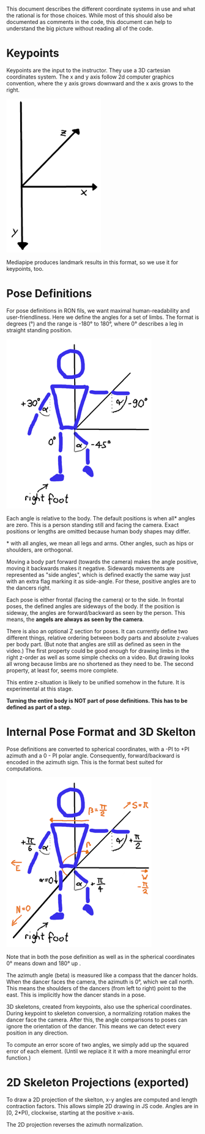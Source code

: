 This document describes the different coordinate systems in use and what the
rational is for those choices. While most of this should also be documented as
comments in the code, this document can help to understand the big picture
without reading all of the code.

# Keypoints

Keypoints are the input to the instructor. They use a 3D cartesian coordinates
system. The x and y axis follow 2d computer graphics convention, where the y
axis grows downward and the x axis grows to the right.

![coordinate system visualized: z-axis grows away from the camera, x grows to the right, y grows down](./keypoints.png)

Mediapipe produces landmark results in this format, so we use it for keypoints, too.

# Pose Definitions

For pose definitions in RON fils, we want maximal human-readability and
user-friendliness. Here we define the angles for a set of limbs. The format is
degrees (°) and the range is -180° to 180°, where 0° describes a leg in straight
standing position.

![](./pose_definition.png)

Each angle is relative to the body. The default positions is when all* angles
are zero. This is a person standing still and facing the camera.
Exact positions or lengths are omitted because human body shapes may differ.

\* with all angles, we mean all legs and arms. Other angles, such as hips or
shoulders, are orthogonal.

Moving a body part forward (towards the camera) makes the angle positive, moving
it backwards makes it negative. Sidewards movements are represented as "side
angles", which is defined exactly the same way just with an extra flag marking
it as side-angle. For these, positive angles are to the dancers right.

Each pose is either frontal (facing the camera) or to the side. In frontal
poses, the defined angles are sideways of the body. If the position is sideway,
the angles are forward/backward as seen by the person. This means, the **angels
are always as seen by the camera**.

There is also an optional Z section for poses. It can currently define two
different things, relative ordering between body parts and absolute z-values per
body part. (But note that angles are still as defined as seen in the video.)
The first property could be good enough for drawing limbs in the right
z-order as well as some simple checks on a video. But drawing looks all wrong
because limbs are no shortened as they need to be. The second property, at least
for, seems more complete.

This entire z-situation is likely to be unified somehow in the future. It is
experimental at this stage.

**Turning the entire body is NOT part of pose definitions. This has to be defined
as part of a step.**

# Internal Pose Format and 3D Skelton

Pose definitions are converted to spherical coordinates, with a -PI to +PI
azimuth and a 0 - PI polar angle. Consequently, forward/backward is encoded
in the azimuth sign. This is the format best suited for computations.

![](./pose.png)

Note that in both the pose definition as well as in the spherical coordinates 0°
means down and 180° up .

The azimuth angle (beta) is measured like a compass that the dancer holds. When
the dancer faces the camera, the azimuth is 0°, which we call north. This means
the shoulders of the dancers (from left to right) point to the east. This is
implicitly how the dancer stands in a pose.

3D skeletons, created from keypoints, also use the spherical coordinates. During
keypoint to skeleton conversion, a normalizing rotation makes the dancer face
the camera. After this, the angle comparisons to poses can ignore the
orientation of the dancer. This means we can detect every position in any
direction.

To compute an error score of two angles, we simply add up the squared error of
each element. (Until we replace it it with a more meaningful error function.)

# 2D Skeleton Projections (exported)

To draw a 2D projection of the skelton, x-y angles are computed and length
contraction factors. This allows simple 2D drawing in JS code. Angles are in [0,
2*PI), clockwise, starting at the positive x-axis.

The 2D projection reverses the azimuth normalization.
